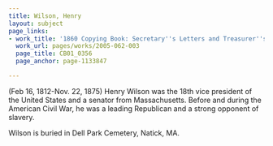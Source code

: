 ```yaml
---
title: Wilson, Henry
layout: subject
page_links:
- work_title: '1860 Copying Book: Secretary''s Letters and Treasurer''s Letters, 2005.062.003  '
  work_url: pages/works/2005-062-003
  page_title: CB01_0356
  page_anchor: page-1133847

---
```

<p>(Feb 16, 1812-Nov. 22, 1875) Henry Wilson was the 18th vice president of the United States and a senator from Massachusetts. Before and during the American Civil War, he was a leading Republican and a strong opponent of slavery.</p>

<p>Wilson is buried in Dell Park Cemetery, Natick, MA.</p>